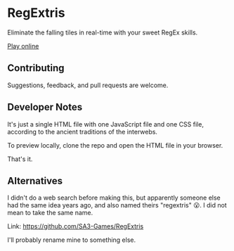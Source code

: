 # RegExtris

Eliminate the falling tiles in real-time with your sweet RegEx skills.

[Play online](https://alexanderbird.github.io/regextris/)

## Contributing

Suggestions, feedback, and pull requests are welcome.

## Developer Notes

It's just a single HTML file with one JavaScript file and one CSS file,
according to the ancient traditions of the interwebs.

To preview locally, clone the repo and open the HTML file in your browser.

That's it.

## Alternatives

I didn't do a web search before making this, but apparently someone else had the
same idea years ago, and also named theirs "regextris" 😮. I did not mean to
take the same name.

Link: https://github.com/SA3-Games/RegExtris

I'll probably rename mine to something else.

